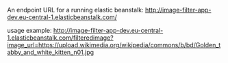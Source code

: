 An endpoint URL for a running elastic beanstalk:
http://image-filter-app-dev.eu-central-1.elasticbeanstalk.com/

usage example:
http://image-filter-app-dev.eu-central-1.elasticbeanstalk.com/filteredimage?image_url=https://upload.wikimedia.org/wikipedia/commons/b/bd/Golden_tabby_and_white_kitten_n01.jpg